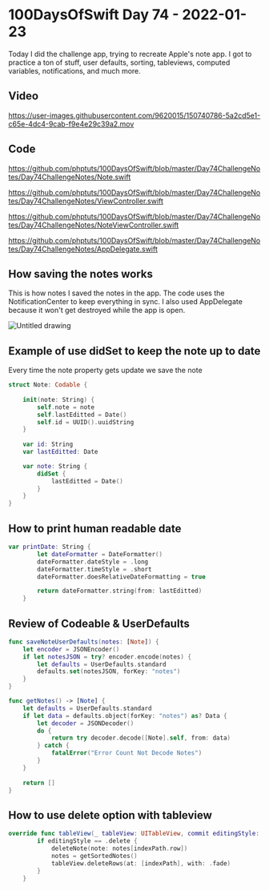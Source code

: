 # 100DaysOfSwift Day 74 - 2022-01-23

Today I did the challenge app, trying to recreate Apple's note app. I got to practice a ton of stuff, user defaults, sorting, tableviews, computed variables, notifications, and much more.  

## Video

https://user-images.githubusercontent.com/9620015/150740786-5a2cd5e1-c65e-4dc4-9cab-f9e4e29c39a2.mov

## Code

https://github.com/phptuts/100DaysOfSwift/blob/master/Day74ChallengeNotes/Day74ChallengeNotes/Note.swift

https://github.com/phptuts/100DaysOfSwift/blob/master/Day74ChallengeNotes/Day74ChallengeNotes/ViewController.swift

https://github.com/phptuts/100DaysOfSwift/blob/master/Day74ChallengeNotes/Day74ChallengeNotes/NoteViewController.swift

https://github.com/phptuts/100DaysOfSwift/blob/master/Day74ChallengeNotes/Day74ChallengeNotes/AppDelegate.swift

## How saving the notes works

This is how notes I saved the notes in the app.  The code uses the NotificationCenter to keep everything in sync.  I also used AppDelegate because it won't get destroyed while the app is open.

![Untitled drawing](https://user-images.githubusercontent.com/9620015/150740251-3c0abddb-0fdf-4a80-864b-301832bc8ec6.png)

## Example of use didSet to keep the note up to date

Every time the note property gets update we save the note

```swift
struct Note: Codable {
    
    init(note: String) {
        self.note = note
        self.lastEditted = Date()
        self.id = UUID().uuidString
    }
    
    var id: String
    var lastEditted: Date

    var note: String {
        didSet {
            lastEditted = Date()
        }
    }
}
```

## How to print human readable date

```swift
var printDate: String {
        let dateFormatter = DateFormatter()
        dateFormatter.dateStyle = .long
        dateFormatter.timeStyle = .short
        dateFormatter.doesRelativeDateFormatting = true

        return dateFormatter.string(from: lastEditted)
    }
```

## Review of Codeable & UserDefaults

```swift
func saveNoteUserDefaults(notes: [Note]) {
    let encoder = JSONEncoder()
    if let notesJSON = try? encoder.encode(notes) {
        let defaults = UserDefaults.standard
        defaults.set(notesJSON, forKey: "notes")
    }
}

func getNotes() -> [Note] {
    let defaults = UserDefaults.standard
    if let data = defaults.object(forKey: "notes") as? Data {
        let decoder = JSONDecoder()
        do {
            return try decoder.decode([Note].self, from: data)
        } catch {
            fatalError("Error Count Not Decode Notes")
        }
    }
    
    return []
}
```

## How to use delete option with tableview

```swift
override func tableView(_ tableView: UITableView, commit editingStyle: UITableViewCell.EditingStyle, forRowAt indexPath: IndexPath) {
        if editingStyle == .delete {
            deleteNote(note: notes[indexPath.row])
            notes = getSortedNotes()
            tableView.deleteRows(at: [indexPath], with: .fade)
        }
    }
```



